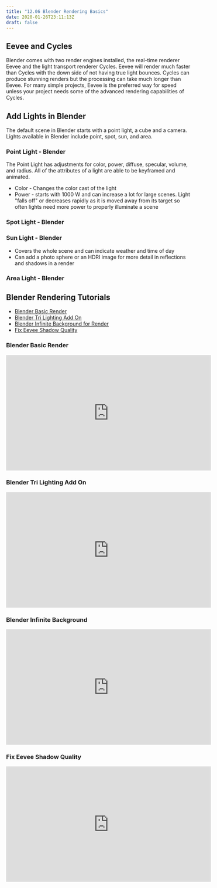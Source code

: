 ```yaml
---
title: "12.06 Blender Rendering Basics"
date: 2020-01-26T23:11:13Z
draft: false
---
```


## Eevee and Cycles

Blender comes with two render engines installed, the real-time renderer Eevee and the light transport renderer Cycles. Eevee will render much faster than Cycles with the down side of not having true light bounces. Cycles can produce stunning renders but the processing can take much longer than Eevee. For many simple projects, Eevee is the preferred way for speed unless your project needs some of the advanced rendering capabilities of Cycles.

## Add Lights in Blender

The default scene in Blender starts with a point light, a cube and a camera. Lights available in Blender include point, spot, sun, and area.

### Point Light - Blender

The Point Light has adjustments for color, power, diffuse, specular, volume, and radius. All of the attributes of a light are able to be keyframed and animated.

- Color - Changes the color cast of the light
- Power - starts with 1000 W and can increase a lot for large scenes. Light "falls off" or decreases rapidly as it is moved away from its target so often lights need more power to properly illuminate a scene

### Spot Light - Blender

### Sun Light - Blender

- Covers the whole scene and can indicate weather and time of day
- Can add a photo sphere or an HDRI image for more detail in reflections and shadows in a render

### Area Light - Blender

## Blender Rendering Tutorials

- [Blender Basic Render](https://youtu.be/Qw8jl8mKEsY)
- [Blender Tri Lighting Add On](https://youtu.be/SbMuowrbKe0)
- [Blender Infinite Background for Render](https://youtu.be/lsEYDk00WFs)
- [Fix Eevee Shadow Quality](https://youtu.be/K6Oom8gFch4)

<div class="video-grid">

<div class="video-card">

### Blender Basic Render

<div class="iframe-16-9-container">
<iframe class="youTubeIframe"  width="560" height="315" src="https://www.youtube.com/embed/Qw8jl8mKEsY?rel=0" title="YouTube video player" frameborder="0" allow="accelerometer; autoplay; clipboard-write; encrypted-media; gyroscope; picture-in-picture; web-share" allowfullscreen></iframe>
</div>
</div>

<div class="video-card">

### Blender Tri Lighting Add On

<div class="iframe-16-9-container">
<iframe class="youTubeIframe"  width="560" height="315" src="https://www.youtube.com/embed/SbMuowrbKe0?rel=0" title="YouTube video player" frameborder="0" allow="accelerometer; autoplay; clipboard-write; encrypted-media; gyroscope; picture-in-picture; web-share" allowfullscreen></iframe>
</div>
</div>

<div class="video-card">

### Blender Infinite Background

<div class="iframe-16-9-container">
<iframe class="youTubeIframe"  width="560" height="315" src="https://www.youtube.com/embed/lsEYDk00WFs?rel=0" title="YouTube video player" frameborder="0" allow="accelerometer; autoplay; clipboard-write; encrypted-media; gyroscope; picture-in-picture; web-share" allowfullscreen></iframe>
</div>
</div>

<div class="video-card">

### Fix Eevee Shadow Quality

<div class="iframe-16-9-container">
<iframe class="youTubeIframe" width="560" height="315" src="https://www.youtube.com/embed/K6Oom8gFch4?rel=0" title="YouTube video player" frameborder="0" allow="accelerometer; autoplay; clipboard-write; encrypted-media; gyroscope; picture-in-picture; web-share" allowfullscreen></iframe>
</div>
</div>

</div>
